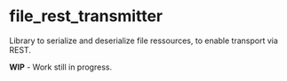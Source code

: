 # file_rest_transmitter
Library to serialize and deserialize file ressources, to enable transport via REST.


**WIP** - Work still in progress.
